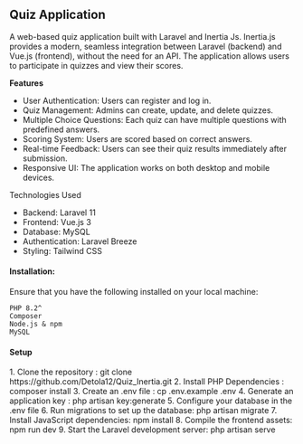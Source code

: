 <h2>Quiz Application</h2>

A web-based quiz application built with Laravel and Inertia Js.
Inertia.js provides a modern, seamless integration between Laravel (backend) and Vue.js (frontend), without the need for an API. 
The application allows users to participate in quizzes and view their scores.

<b>Features</b>
<ul>
    <li>User Authentication: Users can register and log in.</li>
    <li>Quiz Management: Admins can create, update, and delete quizzes.</li>
    <li>Multiple Choice Questions: Each quiz can have multiple questions with predefined answers.</li>
    <li>Scoring System: Users are scored based on correct answers.</li>
    <li>Real-time Feedback: Users can see their quiz results immediately after submission.</li>
    <li>Responsive UI: The application works on both desktop and mobile devices.</li>
</ul>
Technologies Used
<ul>
    <li>Backend: Laravel 11</li>
    <li>Frontend: Vue.js 3</li>
    <li>Database: MySQL</li>
    <li>Authentication: Laravel Breeze</li>
    <li>Styling: Tailwind CSS</li>
</ul>
<h4>Installation: </h4>
Ensure that you have the following installed on your local machine:

    PHP 8.2^
    Composer
    Node.js & npm
    MySQL

<h4>Setup</h4>
1. Clone the repository :
   git clone https://github.com/Detola12/Quiz_Inertia.git
2. Install PHP Dependencies : 
    composer install
3. Create an .env file :
   cp .env.example .env
4. Generate an application key :
   php artisan key:generate
5. Configure your database in the .env file
6. Run migrations to set up the database:
    php artisan migrate
7. Install JavaScript dependencies:
    npm install
8. Compile the frontend assets:
    npm run dev
9. Start the Laravel development server:
    php artisan serve
